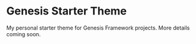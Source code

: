 # Genesis Starter Theme

My personal starter theme for Genesis Framework projects. More details coming soon. 
